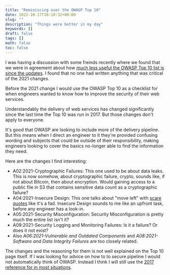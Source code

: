 ```yaml
---
title: "Reminiscing over the OWASP Top 10"
date: 2022-10-17T18:10:32+00:00
slug: ""
description: "Things were better in my day"
keywords: []
draft: false
tags: []
math: false
toc: false
---
```


<!--alex disable failure-->
<!--alex disable failures-->

I was having a discussion with some freinds recently where we found that we were in agreement about how [much less useful the OWASP Top 10 list is since the updates](https://web.archive.org/web/20221008005542/https://owasp.org/Top10/). I found that no one had written anything that was critical of the 2021 changes.

Before the 2021 change I would use the OWASP Top 10 as a checklist for when engineers wanted to know how to improve the security of their web services.

Understandably the delivery of web services has changed significantly since the last time the Top 10 was run in 2017. But those changes don't apply to everyone.

It's good that OWASP are looking to include more of the delivery pipeline. But this means when I direct an engineer to it they're provided confusing wording and subjects that could be outside of their responsibility, making engineers looking to cover the basics no-longer able to find the information they need.

Here are the changes I find interesting:

* A02:2021-Cryptographic Failures: This one used to be about data leaks. This is now somehow, about cryptographic failure, crypto, sounds like, if not about Bitcoin, then about encryption. Would gaining access to a public file in S3 that contains sensitive data count as a cryptographic failure?
* A04:2021-Insecure Design: This one talks about "move left" with [scare quotes](https://en.wikipedia.org/wiki/Scare_quotes) like it's a fad. Insecure Design sounds to me like an upfront task, before any engineer has a look-in.
* A05:2021-Security Misconfiguration: Security Misconfiguration is pretty much the entire list isn't it?
* A09:2021-Security Logging and Monitoring Failures: Is it a failure? Or does it not exist?
* Also _A06:2021-Vulnerable and Outdated Components_ and _A08:2021-Software and Data Integrity Failures_ are too closely related.

The changes and the reasoning for them is not well explained on the Top 10 page itself. If I was looking for advice on how to to secure pipeline I would not automatically think of OWASP. Instead I think I will still use the [2017 reference for in most situations](https://web.archive.org/web/20210820092716/https://owasp.org/www-project-top-ten/).
